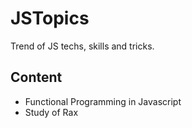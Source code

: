 # JSTopics
Trend of JS techs, skills and tricks.
## Content
- Functional Programming in Javascript
- Study of Rax
